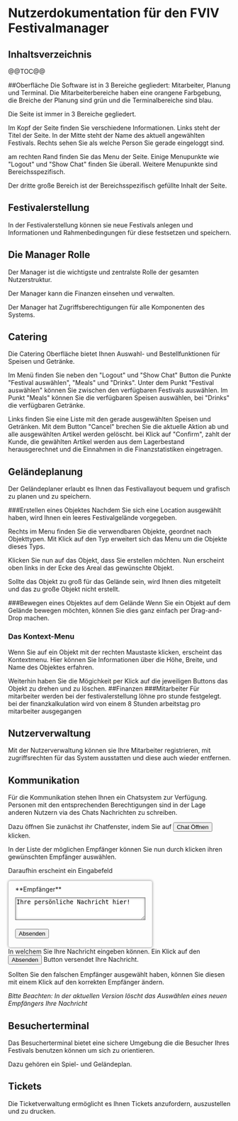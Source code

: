 # Nutzerdokumentation für den FVIV Festivalmanager

## Inhaltsverzeichnis

@@TOC@@

##Oberfläche
Die Software ist in 3 Bereiche gegliedert: Mitarbeiter, Planung und Terminal. Die Mitarbeiterbereiche haben eine orangene Farbgebung, die Breiche der Planung sind grün und die Terminalbereiche sind blau. 

Die Seite ist immer in 3 Bereiche gegliedert. 

Im Kopf der Seite finden Sie verschiedene Informationen. Links steht der Titel der Seite. In der Mitte steht der Name des aktuell angewählten Festivals. Rechts sehen Sie als welche Person Sie gerade eingeloggt sind. 

am rechten Rand finden Sie das Menu der Seite. Einige Menupunkte wie "Logout" und "Show Chat" finden Sie überall. Weitere Menupunkte sind Bereichsspezifisch. 

Der dritte große Bereich ist der Bereichsspezifisch gefüllte Inhalt der Seite. 

## Festivalerstellung
In der Festivalerstellung können sie neue Festivals anlegen und Informationen und Rahmenbedingungen für diese festsetzen und speichern.
## Die Manager Rolle
Der Manager ist die wichtigste und zentralste Rolle der gesamten Nutzerstruktur.

Der Manager kann die Finanzen einsehen und verwalten.

Der Manager hat Zugriffsberechtigungen für alle Komponenten des Systems.
## Catering
Die Catering Oberfläche bietet Ihnen Auswahl- und Bestellfunktionen für Speisen und Getränke.

Im Menü finden Sie neben den "Logout" und "Show Chat" Button die Punkte "Festival auswählen", "Meals" und "Drinks".
Unter dem Punkt "Festival auswählen" können Sie zwischen den verfügbaren Festivals auswählen. Im Punkt "Meals" können Sie die verfügbaren Speisen auswählen, bei "Drinks" die verfügbaren Getränke.

Links finden Sie eine Liste mit den gerade ausgewählten Speisen und Getränken. Mit dem Button "Cancel" brechen Sie die aktuelle Aktion ab und alle ausgewählten Artikel werden gelöscht. bei Klick auf "Confirm", zahlt der Kunde, die gewählten Artikel werden aus dem Lagerbestand herausgerechnet und die Einnahmen in die Finanzstatistiken eingetragen. 
  
## Geländeplanung
Der Geländeplaner erlaubt es Ihnen das Festivallayout bequem und grafisch zu planen und zu speichern.

###Erstellen eines Objektes
Nachdem Sie sich eine Location ausgewählt haben, wird Ihnen ein leeres Festivalgelände vorgegeben. 

Rechts im Menu finden Sie die verwendbaren Objekte, geordnet nach Objekttypen. Mit Klick auf den Typ erweitert sich das Menu um die Objekte dieses Typs.

Klicken Sie nun auf das Objekt, dass Sie erstellen möchten. Nun erscheint oben links in der Ecke des Areal das gewünschte Objekt. 

Sollte das Objekt zu groß für das Gelände sein, wird Ihnen dies mitgeteilt und das zu große Objekt nicht erstellt. 

###Bewegen eines Objektes auf dem Gelände
Wenn Sie ein Objekt auf dem Gelände bewegen möchten, können Sie dies ganz einfach per Drag-and-Drop machen. 

### Das Kontext-Menu
Wenn Sie auf ein Objekt mit der rechten Maustaste klicken, erscheint das Kontextmenu. Hier können Sie Informationen über die Höhe, Breite, und Name des Objektes erfahren. 

Weiterhin haben Sie die Mögichkeit per Klick auf die jeweiligen Buttons das Objekt zu drehen und zu löschen.
##Finanzen
###Mitarbeiter
 Für mitarbeiter werden bei der festivalerstellung löhne pro stunde festgelegt. bei der finanzkalkulation wird von einem 8 Stunden arbeitstag pro mitarbeiter ausgegangen
## Nutzerverwaltung
Mit der Nutzerverwaltung können sie Ihre Mitarbeiter registrieren, mit zugriffsrechten für das System ausstatten und diese auch wieder entfernen.
## Kommunikation
Für die Kommunikation stehen Ihnen ein Chatsystem zur Verfügung. Personen mit den entsprechenden Berechtigungen sind in der Lage anderen Nutzern via des Chats Nachrichten zu schreiben.

Dazu öffnen Sie zunächst ihr Chatfenster, indem Sie auf <button>Chat Öffnen</button> klicken.

In der Liste der möglichen Empfänger können Sie nun durch klicken ihren gewünschten Empfänger auswählen.

Daraufhin erscheint ein Eingabefeld
<div style="border:1px solid #CCCCCC;border-radius:5px;box-shadow:0 0 5px #999999;padding:10px 15px;float:left;"><div>**Empfänger**</div><textarea style="box-shadow:0 0 5px #999999 inset;margin:10px 0" rows=3 cols=34>Ihre persönliche Nachricht hier!</textarea><button style="display:block;margin:10px 0;">Absenden</button>
</div>
<div style="clear:both;"></div>
In welchem Sie Ihre Nachricht eingeben können. Ein Klick auf den <button>Absenden</button> Button versendet Ihre Nachricht.

Sollten Sie den falschen Empfänger ausgewählt haben, können Sie diesen mit einem Klick auf den korrekten Empfänger ändern.

*Bitte Beachten: In der aktuellen Version löscht das Auswählen eines neuen Empfängers Ihre Nachricht*

## Besucherterminal
Das Besucherterminal bietet eine sichere Umgebung die die Besucher Ihres Festivals benutzen können um sich zu orientieren.

Dazu gehören ein Spiel- und Geländeplan.
## Tickets
Die Ticketverwaltung ermöglicht es Ihnen Tickets anzufordern, auszustellen und zu drucken.
